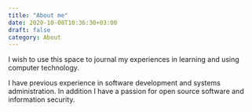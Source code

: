 ```yaml
---
title: "About me"
date: 2020-10-08T10:36:30+03:00
draft: false
category: About
---
```

I wish to use this space to journal my experiences in learning and using computer technology.

I have previous experience in software development and systems administration. In addition I have a passion for open source software and information security.
